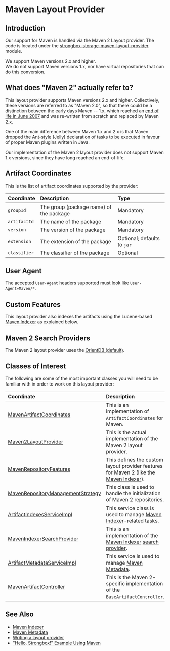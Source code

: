 # Maven Layout Provider

## Introduction

Our support for Maven is handled via the Maven 2 Layout provider.
The code is located under the [strongbox-storage-maven-layout-provider] module.
  
We support Maven versions 2.x and higher.  
We do not support Maven versions 1.x, nor have virtual repositories that can do this conversion.

## What does "Maven 2" actually refer to?

This layout provider supports Maven versions 2.x and higher. Collectively, these versions are referred to as "Maven 2.0",
so that there could be a distinction between the early days Maven -- 1.x, which reached an [end of life in June 2007] 
and was re-written from scratch and replaced by Maven 2.x.  
  
One of the main difference between Maven 1.x and 2.x is that Maven dropped the Ant-style (Jelly) declaration of tasks 
to be executed in favour of proper Maven plugins written in Java.  
  
Our implementation of the Maven 2 layout provider does not support Maven 1.x versions, since they have long reached 
an end-of-life.

## Artifact Coordinates

This is the list of artifact coordinates supported by the provider:

| Coordinate   | Description | Type |
|:-------------|:------------|:-----|
| `groupId`    | The group (package name) of the package | Mandatory |
| `artifactId` | The name of the package | Mandatory |
| `version`    | The version of the package | Mandatory |
| `extension`  | The extension of the package | Optional; defaults to `jar` |
| `classifier` | The classifier of the package | Optional |

## User Agent

The accepted `User-Agent` headers supported must look like `User-Agent=Maven/*`.

## Custom Features

This layout provider also indexes the artifacts using the Lucene-based [Maven Indexer] as explained below.

## Maven 2 Search Providers

The Maven 2 layout provider uses the [OrientDB (default)](../search-providers#orientdbsearchprovider).

## Classes of Interest

The following are some of the most important classes you will need to be familiar with in order to work on this layout provider:

| Coordinate   | Description |
|:-------------|:------------|
| [MavenArtifactCoordinates] | This is an implementation of `ArtifactCoordinates` for Maven. |
| [Maven2LayoutProvider]| This is the actual implementation of the Maven 2 layout provider. |
| [MavenRepositoryFeatures]| This defines the custom layout provider features for Maven 2 (like the [Maven Indexer]). |
| [MavenRepositoryManagementStrategy] | This class is used to handle the initialization of Maven 2 repositories. |
| [ArtifactIndexesServiceImpl] | This service class is used to manage [Maven Indexer]-related tasks. |
| [MavenIndexerSearchProvider] | This is an implementation of the [Maven Indexer] [search provider]. |
| [ArtifactMetadataServiceImpl] | This service is used to manage [Maven Metadata]. |
| [MavenArtifactController] | This is the Maven 2-specific implementation of the `BaseArtifactController`. |

## See Also
* [Maven Indexer]
* [Maven Metadata]
* [Writing a layout provider]
* ["Hello, Strongbox!" Example Using Maven](https://github.com/strongbox/strongbox-examples/tree/master/hello-strongbox-maven) 


[end of life in June 2007]: https://maven.apache.org/maven-1.x-eol.html
[Writing a layout provider]: ./how-to-implement-your-own-repository-format.md
[strongbox-storage-maven-layout-provider]: https://github.com/strongbox/strongbox/tree/master/strongbox-storage/strongbox-storage-layout-providers/strongbox-storage-maven-layout/strongbox-storage-maven-layout-provider
[MavenArtifactCoordinates]: https://github.com/strongbox/strongbox/blob/master/strongbox-storage/strongbox-storage-layout-providers/strongbox-storage-maven-layout/strongbox-storage-maven-layout-provider/src/main/java/org/carlspring/strongbox/artifact/coordinates/MavenArtifactCoordinates.java
[Maven2LayoutProvider]: https://github.com/strongbox/strongbox/blob/master/strongbox-storage/strongbox-storage-layout-providers/strongbox-storage-maven-layout/strongbox-storage-maven-layout-provider/src/main/java/org/carlspring/strongbox/providers/layout/Maven2LayoutProvider.java
[MavenRepositoryFeatures]: https://github.com/strongbox/strongbox/blob/master/strongbox-storage/strongbox-storage-layout-providers/strongbox-storage-maven-layout/strongbox-storage-maven-layout-provider/src/main/java/org/carlspring/strongbox/repository/MavenRepositoryFeatures.java
[MavenRepositoryManagementStrategy]: https://github.com/strongbox/strongbox/blob/master/strongbox-storage/strongbox-storage-layout-providers/strongbox-storage-maven-layout/strongbox-storage-maven-layout-provider/src/main/java/org/carlspring/strongbox/repository/MavenRepositoryManagementStrategy.java
[ArtifactIndexesServiceImpl]: https://github.com/strongbox/strongbox/blob/master/strongbox-storage/strongbox-storage-layout-providers/strongbox-storage-maven-layout/strongbox-storage-maven-layout-provider/src/main/java/org/carlspring/strongbox/services/impl/ArtifactIndexesServiceImpl.java
[MavenIndexerSearchProvider]: https://github.com/strongbox/strongbox/blob/master/strongbox-storage/strongbox-storage-layout-providers/strongbox-storage-maven-layout/strongbox-storage-maven-layout-provider/src/main/java/org/carlspring/strongbox/providers/search/MavenIndexerSearchProvider.java
[ArtifactMetadataServiceImpl]: https://github.com/strongbox/strongbox/blob/master/strongbox-storage/strongbox-storage-layout-providers/strongbox-storage-maven-layout/strongbox-storage-maven-layout-provider/src/main/java/org/carlspring/strongbox/services/impl/ArtifactMetadataServiceImpl.java
[MavenArtifactController]: https://github.com/strongbox/strongbox/blob/master/strongbox-web-core/src/main/java/org/carlspring/strongbox/controllers/maven/MavenArtifactController.java
[Maven Metadata]: ../metadata/maven-metadata.md
[Maven Indexer]: ../maven-indexer.md
[search provider]: ../search-providers.md
